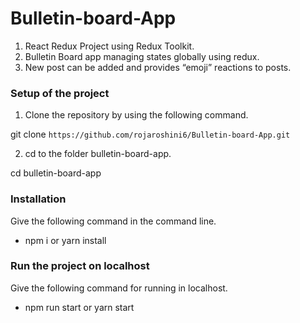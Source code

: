 # Bulletin-board-App

1) React Redux Project using Redux Toolkit.
2) Bulletin Board app managing states globally using redux.
3) New post can be added and provides “emoji” reactions to posts.

### Setup of the project
1) Clone the repository by using the following command.

git clone `https://github.com/rojaroshini6/Bulletin-board-App.git`

2) cd to the folder bulletin-board-app.

cd bulletin-board-app

### Installation
Give the following command in the command line.

* npm i or yarn install


### Run the project on localhost
Give the following command for running in localhost.

* npm run start or yarn start

